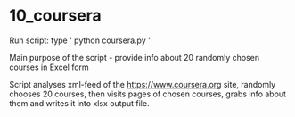 # 10_coursera

Run script: type ' python coursera.py '

Main purpose of the script - provide info about 20 randomly chosen courses in Excel form

Script analyses xml-feed of the https://www.coursera.org site, randomly chooses 20 courses,
then visits pages of chosen courses, grabs info about them and writes it into xlsx output file.